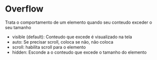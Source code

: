 # Overflow

Trata o comportamento de um elemento quando seu conteudo exceder o seu tamanho

- visible (default): Conteudo que excede é visualizado na tela
- auto: Se precisar scroll, coloca se não, não coloca
- scroll: habilita scroll para o elemento
- hidden: Esconde a o conteudo que excede o tamanho do elemento

